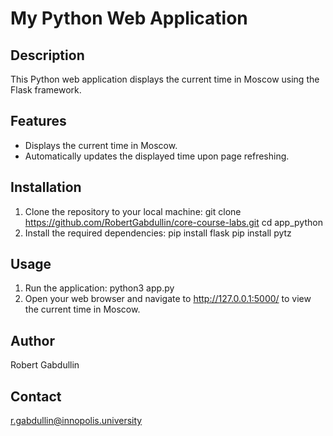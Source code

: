 # My Python Web Application

## Description
This Python web application displays the current time in Moscow using the Flask framework.

## Features
- Displays the current time in Moscow.
- Automatically updates the displayed time upon page refreshing.

## Installation
1. Clone the repository to your local machine:
   git clone https://github.com/RobertGabdullin/core-course-labs.git
   cd app_python
2. Install the required dependencies:
   pip install flask
   pip install pytz

## Usage
1. Run the application:
   python3 app.py
2. Open your web browser and navigate to http://127.0.0.1:5000/ to view the current time in Moscow.

## Author
Robert Gabdullin

## Contact
r.gabdullin@innopolis.university
